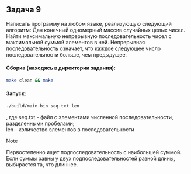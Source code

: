 ## Задача 9
Написать программу на любом языке, реализующую следующий алгоритм: Дан
конечный одномерный массив случайных целых чисел. Найти максимальную
непрерывную последовательность чисел с максимальной суммой элементов в ней.
Непрерывная последовательность означает, что каждое следующее число последовательности
 больше, чем предыдущее.

#### Сборка (находясь в директории задания):
```bash
make clean && make
```

#### Запуск:

```bash
./build/main.bin seq.txt len  
```
, где seq.txt - файл с элементами численной последовательности, разделенными пробелами;
<br>len - количество элементов в последовательности

> [!NOTE]
> Первостепенно ищет подпоследовательность с наибольшей суммой. Если суммы равны у двух подпоследовательностей разной длины, выбирается та, что длиннее.
